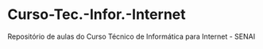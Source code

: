 # Curso-Tec.-Infor.-Internet
Repositório de aulas do Curso Técnico de Informática para Internet - SENAI 
